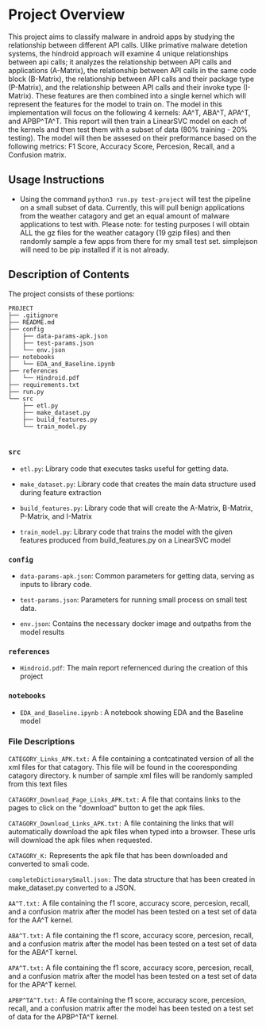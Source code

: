
# Project Overview

This project aims to classify malware in android apps by studying the relationship between different API calls. Ulike primative malware detetion systems, the hindroid approach will examine 4 unique relationships between api calls; it analyzes the relationship between API calls and applications (A-Matrix), the relationship between API calls in the same code block (B-Matrix), the relationship between API calls and their package type (P-Matrix), and the relationship between API calls and their invoke type (I-Matrix). These features are then combined into a single kernel which will represent the features for the model to train on. The model in this implementation will focus on the following 4 kernels: AA^T, ABA^T, APA^T, and APBP^TA^T. This report will then train a LinearSVC model on each of the kernels and then test them with a subset of data (80% training - 20% testing). The model will then be assesed on their preformance based on the following metrics: F1 Score, Accuracy Score, Percesion, Recall, and a Confusion matrix. 

## Usage Instructions

* Using the command `python3 run.py test-project` will test the pipeline on a small subset of data. Currently, this will pull benign applications from the weather catagory and get an equal amount of malware applications to test with. Please note: for testing purposes I will obtain ALL the gz files for the weather catagory (19 gzip files) and then randomly sample a few apps from there for my small test set. simplejson will need to be pip installed if it is not already. 

## Description of Contents

The project consists of these portions:
```
PROJECT
├── .gitignore
├── README.md
├── config
│   ├── data-params-apk.json
│   ├── test-params.json
│   └── env.json
├── notebooks
│   └── EDA_and_Baseline.ipynb
├── references
│   └── Hindroid.pdf
├── requirements.txt
├── run.py
└── src
    ├── etl.py
    ├── make_dataset.py
    ├── build_features.py
    └── train_model.py
    
```

### `src`

* `etl.py`: Library code that executes tasks useful for getting data. 

* `make_dataset.py`: Library code that creates the main data structure used during feature extraction

* `build_features.py`: Library code that will create the A-Matrix, B-Matrix, P-Matrix, and I-Matrix

* `train_model.py`: Library code that trains the model with the given features produced from build_features.py on a LinearSVC model

### `config`

* `data-params-apk.json`: Common parameters for getting data, serving as
  inputs to library code.
  
* `test-params.json`: Parameters for running small process on small
  test data.
  
* `env.json`: Contains the necessary docker image and outpaths from the model results
  
### `references`

* `Hindroid.pdf`: The main report refernenced during the creation of this project

### `notebooks`

* `EDA_and_Baseline.ipynb` : A notebook showing EDA and the Baseline model
    
    

### File Descriptions

`CATEGORY_Links_APK.txt:` A file containing a contcatinated version of all the xml
files for that catagory. This file will be found in the cooresponding catagory directory.
k number of sample xml files will be randomly sampled from this text files

`CATAGORY_Download_Page_Links_APK.txt:` A file that contains links to the pages to
click on the "download" button to get the apk files.

`CATAGORY_Download_Links_APK.txt:` A file containing the links that will automatically
download the apk files when typed into a browser. These urls will download the apk
files when requested.

`CATAGORY_K:` Represents the apk file that has been downloaded and converted to
smali code.

`completeDictionarySmall.json:` The data structure that has been created in make_dataset.py converted to a JSON.

`AA^T.txt:` A file containing the f1 score, accuracy score, percesion, recall, and a confusion matrix after the model has been tested on a test set of data for the AA^T kernel. 

`ABA^T.txt:` A file containing the f1 score, accuracy score, percesion, recall, and a confusion matrix after the model has been tested on a test set of data for the ABA^T kernel. 

`APA^T.txt:` A file containing the f1 score, accuracy score, percesion, recall, and a confusion matrix after the model has been tested on a test set of data for the APA^T kernel. 

`APBP^TA^T.txt:` A file containing the f1 score, accuracy score, percesion, recall, and a confusion matrix after the model has been tested on a test set of data for the APBP^TA^T kernel. 


